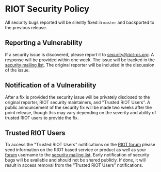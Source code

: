 # RIOT Security Policy

All security bugs reported will be silently fixed in `master` and backported
to the previous release.

## Reporting a Vulnerability

If a security issue is discovered, please report it to security@riot-os.org.
A response will be provided within one week.
The issue will be tracked in the [security mailing list](mailto:security@riot-os.org).
The original reporter will be included in the discussion of the issue.

## Notification of a Vulnerability

After a fix is provided the security issue will be privately disclosed to the
original reporter, RIOT security maintainers, and "Trusted RIOT Users".
A public announcement of the security fix will be made two weeks after the
point release, though this may vary depending on the severity and ability of
trusted RIOT users to provide the fix.

## Trusted RIOT Users

To access the "Trusted RIOT Users" notifications on the
[RIOT forum](https://forum.riot-os.org) please send information
on the RIOT based service or product as well as your
[forum](https://forum.riot-os.org) username to the
[security mailing list](mailto:security@riot-os.org).
Early notification of security bugs will be available and should not be shared
publicly.
If done, it will result in access removal from the "Trusted RIOT Users"
notifications.
